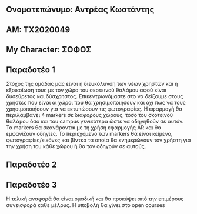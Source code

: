 ## Ονοματεπώνυμο: Αντρέας Κωστάντης
## ΑΜ: ΤΧ2020049
## My Character: ΣΟΦΟΣ

## Παραδοτέο 1
Στόχος της ομάδας μας είναι η διευκόλυνση των νέων χρηστών και η εξοικοίωση τους με τον χώρο του σκοτεινού θαλάμου αφού είναι δυσεύρετος και δύσχρηστος. Επικεντρωνόμαστε
στο να δείξουμε στους χρήστες που είναι οι χώροι που θα χρησιμοποιήσουν και όχι πως να τους χρησιμοποιήσουν για να εκτυπώσουν τις φωτογραφίες. 
Η εφαρμογή θα περιλαμβάνει 4 markers σε διάφορους χώρους, τόσο του σκοτεινού θαλάμου όσο και του campus γενικότερα ώστε να οδηγηθούν σε αυτόν.
Τα markers θα σκανάρονται με τη χρήση εφαρμογής AR και θα εμφανίζουν οδηγίες. Το περιεχόμενο των markers θα είναι κείμενο, φωτογραφίες/εικόνες και βίντεο τα οποία θα 
ενημερώνουν τον χρήστη για την χρήση του κάθε χώρου ή θα τον οδηγούν σε αυτούς.



## Παραδοτέο 2


## Παραδοτέο 3


Η τελική αναφορά θα είναι ομαδική και θα προκύψει από την επιμέρους συνεισφορά κάθε μέλους. Η υποβολή θα γίνει στο open courses
